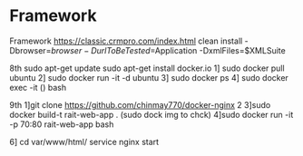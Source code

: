 # Framework
Framework
https://classic.crmpro.com/index.html
clean install -Dbrowser=$browser -DurlToBeTested=$Application -DxmlFiles=$XMLSuite

8th
sudo apt-get update
sudo apt-get install docker.io
 1] sudo docker pull ubuntu
 2] sudo docker run -it -d ubuntu
 3] sudo docker ps
 4] sudo docker exec -it () bash
 
 9th
  1]git clone https://github.com/chinmay770/docker-nginx
  2
  3]sudo docker build-t rait-web-app .    (sudo dock img to chck)
  4]sudo docker run -it -p 70:80 rait-web-app bash
  
  6] cd var/www/html/
        service nginx start
